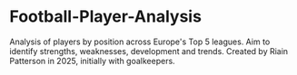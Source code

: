 # Football-Player-Analysis
Analysis of players by position across Europe's Top 5 leagues.  Aim to identify strengths, weaknesses, development and trends.  Created by Riain Patterson in 2025, initially with goalkeepers.
